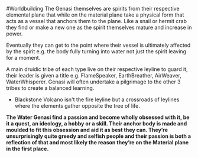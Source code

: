 #Worldbuilding 
The Genasi themselves are spirits from their respective elemental plane that while on the material plane take a physical form that acts as a vessel that anchors them to the plane. Like a snail or hermit crab they find or make a new one as the spirit themselves mature and increase in power.

  

Eventually they can get to the point where their vessel is ultimately affected by the spirit e.g. the body fully turning into water not just the spirit leaving for a moment.

  

A main druidic tribe of each type live on their respective leyline to guard it, their leader is given a title e.g. FlameSpeaker, EarthBreather, AirWeaver, WaterWhisperer. Genasi will often undertake a pilgrimage to the other 3 tribes to create a balanced learning.

-   Blackstone Volcano isn't the fire leyline but a crossroads of leylines where the elements gather opposite the tree of life.

**The Water Genasi find a passion and become wholly obsessed with it, be it a quest, an ideology, a hobby or a skill. Their anchor body is made and moulded to fit this obsession and aid it as best they can. They’re unsurprisingly quite greedy and selfish people and their passion is both a reflection of that and most likely the reason they’re on the Material plane in the first place.**

